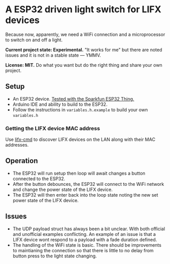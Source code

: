 # A ESP32 driven light switch for LIFX devices
Because now, apparently, we need a WiFi connection and a microprocessor to switch on and off a light.

**Current project state: Experimental.** "It works for me" but there are noted issues and it is not in a stable state — YMMV.

**License: MIT.** Do what you want but do the right thing and share your own project.

## Setup
- An ESP32 device. [Tested with the Sparkfun ESP32 Thing.](https://www.sparkfun.com/products/13907)
- Arduino IDE and ability to build to the ESP32.
- Follow the instructions in `variables.h.example` to build your own `variables.h`

### Getting the LIFX device MAC address
Use [lifx-cmd](https://github.com/MichaelAquilina/lifx-cmd) to discover LIFX devices on the LAN along with their MAC addresses.

## Operation
- The ESP32 will run setup then loop will await changes a button connected to the ESP32.
- After the button debounces, the ESP32 will connect to the WiFi network and change the power state of the LIFX device.
- The ESP32 will then enter back into the loop state noting the new set power state of the LIFX device.

## Issues
- The UDP payload struct has always been a bit unclear. With both official and unofficial examples conflicting. An example of an issue is that a LIFX device wont respond to a payload with a fade duration defined.
- The handling of the WiFi state is basic. There should be improvements to maintianing the connection so that there is little to no delay from button press to the light state changing.
